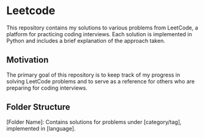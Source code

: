 # Leetcode
This repository contains my solutions to various problems from LeetCode, a platform for practicing coding interviews. Each solution is implemented in Python and includes a brief explanation of the approach taken.

## Motivation
The primary goal of this repository is to keep track of my progress in solving LeetCode problems and to serve as a reference for others who are preparing for coding interviews.

## Folder Structure
[Folder Name]: Contains solutions for problems under [category/tag], implemented in [language].
